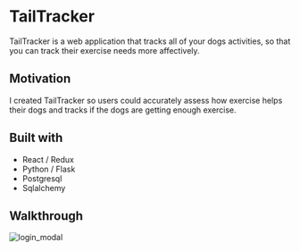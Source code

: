 # TailTracker
TailTracker is a web application that tracks all of your dogs activities, so that you can track their exercise needs more affectively. 
 
## Motivation
I created TailTracker so users could accurately assess how exercise helps their dogs and tracks if the dogs are getting enough exercise.


## Built with 
  * React / Redux
  * Python / Flask
  * Postgresql 
  * Sqlalchemy
## Walkthrough
![login_modal](https://github.com/Obyrnes/TailTracker/blob/main/image.jpg?raw=true)


